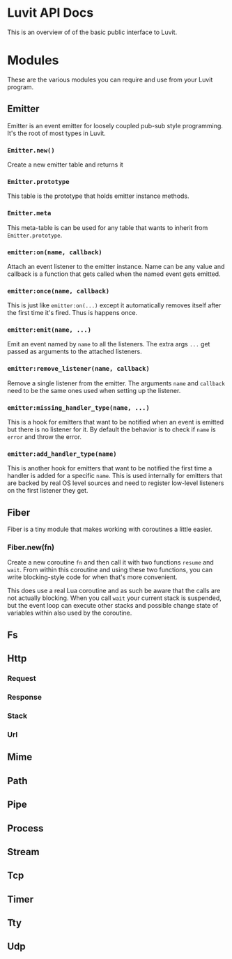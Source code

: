# Luvit API Docs

This is an overview of of the basic public interface to Luvit.

# Modules

These are the various modules you can require and use from your Luvit program.

## Emitter

Emitter is an event emitter for loosely coupled pub-sub style programming.  It's the root of most types in Luvit.

### `Emitter.new()`

Create a new emitter table and returns it

### `Emitter.prototype`

This table is the prototype that holds emitter instance methods.

### `Emitter.meta`

This meta-table is can be used for any table that wants to inherit from `Emitter.prototype`.

### `emitter:on(name, callback)`

Attach an event listener to the emitter instance.  Name can be any value and callback is a function that gets called when the named event gets emitted.

### `emitter:once(name, callback)`

This is just like `emitter:on(...)` except it automatically removes itself after the first time it's fired.  Thus is happens once.

### `emitter:emit(name, ...)`

Emit an event named by `name` to all the listeners.  The extra args `...` get passed as arguments to the attached listeners.

### `emitter:remove_listener(name, callback)`

Remove a single listener from the emitter.  The arguments `name` and `callback` need to be the same ones used when setting up the listener.

### `emitter:missing_handler_type(name, ...)`

This is a hook for emitters that want to be notified when an event is emitted but there is no listener for it.  By default the behavior is to check if `name` is `error` and throw the error.

### `emitter:add_handler_type(name)`

This is another hook for emitters that want to be notified the first time a handler is added for a specific `name`.  This is used internally for emitters that are backed by real OS level sources and need to register low-level listeners on the first listener they get.

## Fiber

Fiber is a tiny module that makes working with coroutines a little easier.

### Fiber.new(fn)

Create a new coroutine `fn` and then call it with two functions `resume` and `wait`.  From within this coroutine and using these two functions, you can write blocking-style code for when that's more convenient.

This does use a real Lua coroutine and as such be aware that the calls are not actually blocking.  When you call `wait` your current stack is suspended, but the event loop can execute other stacks and possible change state of variables within also used by the coroutine.

## Fs

## Http

### Request

### Response

### Stack

### Url

## Mime

## Path

## Pipe

## Process

## Stream

## Tcp

## Timer

## Tty

## Udp


